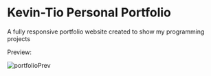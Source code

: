 # Kevin-Tio Personal Portfolio

A fully responsive portfolio website created to show my programming projects

Preview:

![portfolioPrev](https://user-images.githubusercontent.com/106153905/196519548-4c12e9b7-cec3-445f-86a8-0e0268b8ff71.jpg)

